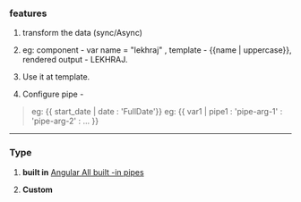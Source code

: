 ### features
1. transform the data (sync/Async)
2. eg: component - var name = "lekhraj" , template - {{name | uppercase}}, rendered output - LEKHRAJ.
3. Use it at template.  

4. Configure pipe - 
> eg: {{ start_date | date : 'FullDate'}}
> eg: {{ var1 | pipe1 : 'pipe-arg-1' : 'pipe-arg-2' : ... }}

***

### Type
1. **built in**
[Angular All built -in pipes](https://angular.io/api?query=pipe)

2. **Custom**